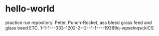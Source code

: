 # hello-world
practice run repository. 
Peter, Punch-Rocket, ass bleed grass feed and glass beed ETC. 
1-1-1---333-1202-2--2--1-1----19389q-wpselnqw;klCS
